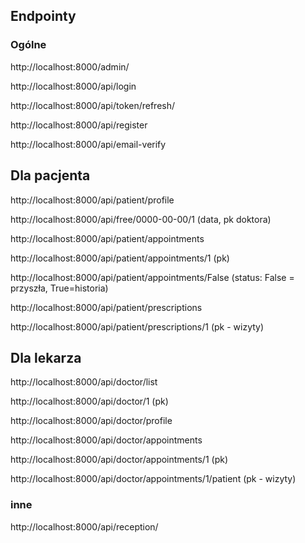 ## Endpointy
### Ogólne
http://localhost:8000/admin/

http://localhost:8000/api/login

http://localhost:8000/api/token/refresh/

http://localhost:8000/api/register

http://localhost:8000/api/email-verify 

## Dla pacjenta
http://localhost:8000/api/patient/profile

http://localhost:8000/api/free/0000-00-00/1   (data, pk doktora)

http://localhost:8000/api/patient/appointments 

http://localhost:8000/api/patient/appointments/1  (pk)

http://localhost:8000/api/patient/appointments/False     (status: False = przyszła, True=historia)
  
  
http://localhost:8000/api/patient/prescriptions 

http://localhost:8000/api/patient/prescriptions/1   (pk - wizyty)
 
## Dla lekarza  
http://localhost:8000/api/doctor/list

http://localhost:8000/api/doctor/1  (pk)

http://localhost:8000/api/doctor/profile 
  
  
http://localhost:8000/api/doctor/appointments 

http://localhost:8000/api/doctor/appointments/1   (pk)

http://localhost:8000/api/doctor/appointments/1/patient   (pk - wizyty)

### inne  
http://localhost:8000/api/reception/

